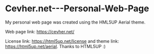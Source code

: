 # Cevher.net---Personal-Web-Page
My personal web page was created using the HML5UP Aerial theme.

Web page link: https://cevher.net/


License link: https://html5up.net/license and theme link: https://html5up.net/aerial. Thanks to HTML5UP :)

